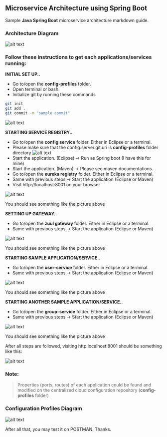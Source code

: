## Microservice Architecture using Spring Boot

Sample **Java Spring Boot** microservice architecture markdown guide.

### Architecture Diagram

 ![alt text](https://github.com/danielfesalbon/microservice-architecture/blob/main/img/architecture.jpeg?raw=true)

### Follow these instructions to get each applications/services running:
   **INITIAL SET UP..**
 - Go to/open the **config-profiles** folder. 
 - Open terminal or bash.
 - Initialize git by running these commands 
```sh
git init
git add .
git commit -m "sample commit"
```

  ![alt text](https://github.com/danielfesalbon/microservice-architecture/blob/main/img/profilesgit.PNG?raw=true)

   **STARTING SERVICE REGISTRY..**
 - Go to/open the **config service** folder. Either in Eclipse or a terminal.
 - Please make sure that the config.server.git.uri is **config-profiles** folder directory
  ![alt text](https://github.com/danielfesalbon/microservice-architecture/blob/main/img/profilesdir.PNG?raw=true)
 - Start the application. (Eclipse) -> Run as Spring boot (I have this for mine)
 - Start the application. (Maven) -> Please see maven documentations.
 - Go to/open the **eureka registry** folder. Either in Eclipse or a terminal.
 - Same with previous steps -> Start the application (Eclipse or Maven)
 - Visit http://localhost:8001 on your browser

 ![alt text](https://github.com/danielfesalbon/microservice-architecture/blob/main/img/eureka.PNG?raw=true)
 
 You should see something like the picture above

   **SETTING UP GATEWAY..**
 - Go to/open the **zuul gateway** folder. Either in Eclipse or a terminal.
 - Same with previous steps -> Start the application (Eclipse or Maven)

 ![alt text](https://github.com/danielfesalbon/microservice-architecture/blob/main/img/gateway.PNG?raw=true)
 
 You should see something like the picture above

   **STARTING SAMPLE APPLICATION/SERVICE..**
 - Go to/open the **user-service** folder. Either in Eclipse or a terminal.
 - Same with previous steps -> Start the application (Eclipse or Maven)

 ![alt text](https://github.com/danielfesalbon/microservice-architecture/blob/main/img/user-service.PNG?raw=true)
 
 You should see something like the picture above

   **STARTING ANOTHER SAMPLE APPLICATION/SERVICE..**
 - Go to/open the **group-service** folder. Either in Eclipse or a terminal.
 - Same with previous steps -> Start the application (Eclipse or Maven)

![alt text](https://github.com/danielfesalbon/microservice-architecture/blob/main/img/group-service.PNG?raw=true)

You should see something like the picture above

 After all steps are followed, visiting http:localhost:8001 should be something like this:
 
 ![alt text](https://github.com/danielfesalbon/microservice-architecture/blob/main/img/up-all.PNG?raw=true)

### Note:
> Properties (ports, routes) of each application could be found and modified on the centralized cloud configuration repository (**config-profiles** folder)

### Configuration Profiles Diagram

![alt text](https://github.com/danielfesalbon/microservice-architecture/blob/main/img/cloud-config.jpeg?raw=true)

After all that, you may test it on POSTMAN. Thanks.

